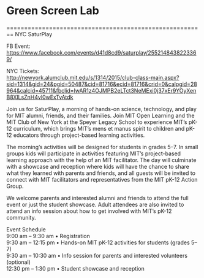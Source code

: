 # Green Screen Lab

========================================================
NYC SaturPlay

FB Event:    
https://www.facebook.com/events/d41d8cd9/saturplay/2552148438223369/   

NYC Tickets:    
http://newyork.alumclub.mit.edu/s/1314/2015/club-class-main.aspx?sid=1314&gid=24&pgid=50487&cid=81716&ecid=81716&crid=0&calpgid=28964&calcid=45711&fbclid=IwAR1z4OJMPB2eLTct3NeMExi0j37xEr9YOyXenB8XlLsZnH4vl0wExTvAtdk
    
Join us for SaturPlay, a morning of hands-on science, technology, and play for MIT alumni, friends, and their families. Join MIT Open Learning and the MIT Club of New York at the Speyer Legacy School to experience MIT’s pK-12 curriculum, which brings MIT’s mens et manus spirit to children and pK-12 educators through project-based learning activities.
     
The morning’s activities will be designed for students in grades 5–7. In small groups kids will participate in activities featuring MIT’s project-based learning approach with the help of an MIT facilitator. The day will culminate with a showcase and reception where kids will have the chance to share what they learned with parents and friends, and all guests will be invited to connect with MIT facilitators and representatives from the MIT pK-12 Action Group. 
    
We welcome parents and interested alumni and friends to attend the full event or just the student showcase. Adult attendees are also invited to attend an info session about how to get involved with MIT’s pK-12 community. 
    
Event Schedule     
9:00 am – 9:30 am • Registration     
9:30 am – 12:15 pm • Hands-on MIT pK-12 activities for students (grades 5–7)     
9:30 am – 10:30 am • Info session for parents and interested volunteers (optional)     
12:30 pm – 1:30 pm • Student showcase and reception     

